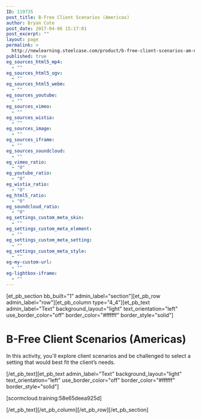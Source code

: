 ```yaml
---
ID: 119735
post_title: B-Free Client Scenarios (Americas)
author: Bryan Cote
post_date: 2017-04-06 15:17:01
post_excerpt: ""
layout: page
permalink: >
  http://newlearning.steelcase.com/product/b-free-client-scenarios-am-nn/
published: true
eg_sources_html5_mp4:
  - ""
eg_sources_html5_ogv:
  - ""
eg_sources_html5_webm:
  - ""
eg_sources_youtube:
  - ""
eg_sources_vimeo:
  - ""
eg_sources_wistia:
  - ""
eg_sources_image:
  - ""
eg_sources_iframe:
  - ""
eg_sources_soundcloud:
  - ""
eg_vimeo_ratio:
  - "0"
eg_youtube_ratio:
  - "0"
eg_wistia_ratio:
  - "0"
eg_html5_ratio:
  - "0"
eg_soundcloud_ratio:
  - "0"
eg_settings_custom_meta_skin:
  - ""
eg_settings_custom_meta_element:
  - ""
eg_settings_custom_meta_setting:
  - ""
eg_settings_custom_meta_style:
  - ""
eg-my-custom-url:
  - ""
eg-lightbox-iframe:
  - ""
---
```

[et_pb_section bb_built="1" admin_label="section"][et_pb_row admin_label="row"][et_pb_column type="4_4"][et_pb_text admin_label="Text" background_layout="light" text_orientation="left" use_border_color="off" border_color="#ffffff" border_style="solid"]

<h1>B-Free Client Scenarios (Americas)</h1>
<p>In this activity, you'll explore client scenarios and be challenged to select a setting that would best fit the client’s needs.</p>

[/et_pb_text][et_pb_text admin_label="Text" background_layout="light" text_orientation="left" use_border_color="off" border_color="#ffffff" border_style="solid"]

[scormcloud.training:58e65deea925d]

[/et_pb_text][/et_pb_column][/et_pb_row][/et_pb_section]